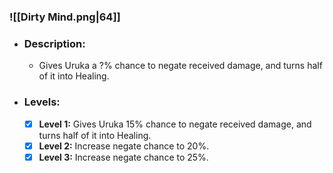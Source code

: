 ### ![[Dirty Mind.png|64]] 
- ### Description:
	- Gives Uruka a ?% chance to negate received damage, and turns half of it into Healing.
- ### Levels:
	- [x] **Level 1:** Gives Uruka 15% chance to negate received damage, and turns half of it into Healing.
	- [x] **Level 2:** Increase negate chance to 20%.
	- [x] **Level 3:** Increase negate chance to 25%.